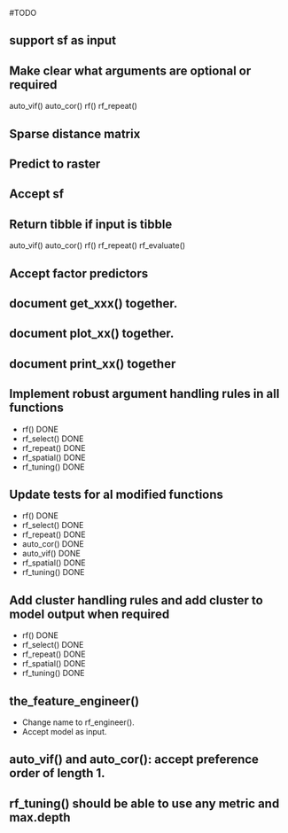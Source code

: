 #TODO

## support sf as input

## Make clear what arguments are optional or required

auto_vif()
auto_cor()
rf()
rf_repeat()

## Sparse distance matrix

## Predict to raster

## Accept sf

## Return tibble if input is tibble

auto_vif()
auto_cor()
rf()
rf_repeat()
rf_evaluate()

## Accept factor predictors

## document get_xxx() together.

## document plot_xx() together.

## document print_xx() together

## Implement robust argument handling rules in all functions

  + rf() DONE
  + rf_select() DONE
  + rf_repeat() DONE
  + rf_spatial() DONE
  + rf_tuning() DONE
  
## Update tests for al modified functions

  + rf() DONE
  + rf_select() DONE
  + rf_repeat() DONE
  + auto_cor() DONE
  + auto_vif() DONE
  + rf_spatial() DONE
  + rf_tuning() DONE
  
## Add cluster handling rules and add cluster to model output when required

  + rf() DONE
  + rf_select() DONE
  + rf_repeat() DONE
  + rf_spatial() DONE
  + rf_tuning() DONE

## the_feature_engineer()

  + Change name to rf_engineer().
  + Accept model as input.

## auto_vif() and auto_cor(): accept preference order of length 1.

## rf_tuning() should be able to use any metric and max.depth

